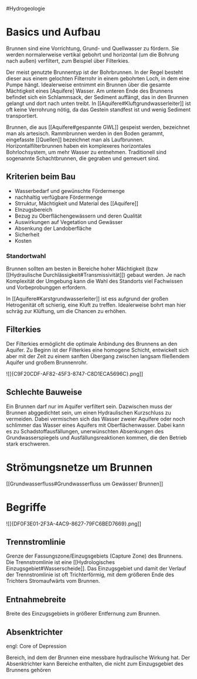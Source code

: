 #Hydrogeologie 

# Basics und Aufbau

Brunnen sind eine Vorrichtung, Grund- und Quellwasser zu fördern. Sie werden normalerweise vertikal gebohrt und horizontal (um die Bohrung nach außen) verfiltert, zum Beispiel über Filterkies.

Der meist genutzte Brunnentyp ist der Bohrbrunnen.
In der Regel besteht dieser aus einem gelochten Filterrohr in einem gebohrten Loch, in dem eine Pumpe hängt. Idealerweise entnimmt ein Brunnen über die gesamte Mächtigkeit eines [Aquifere] Wasser. Am unteren Ende des Brunnens befindet sich ein Schlammsack, der Sediment auffängt, das in den Brunnen gelangt und dort nach unten treibt.
In [[Aquifere#Kluftgrundwasserleiter]] ist oft keine Verrohrung nötig, da das Gestein standfest ist und wenig Sediment transportiert.

Brunnen, die aus [[Aquifere#gespannte GWL]] gespeist werden, bezeichnet man als artesisch. Rammbrunnen werden in den Boden gerammt, eingefasste [[Quellen]] bezeichnet man als Laufbrunnen.
Horizontalfilterbrunnen haben ein komplexeres horizontales Bohrlochsystem, um mehr Wasser zu entnehmen. Traditionell sind sogenannte Schachtbrunnen, die gegraben und gemeuert sind.

## Kriterien beim Bau

- Wasserbedarf und gewünschte Fördermenge
- nachhaltig verfügbare Fördermenge
- Strruktur, Mächtigkeit und Material des [[Aquifere]] 
- EInzugsbereich
- Bezug zu Oberflächengewässern und deren Qualität
- Auswirkungen auf Vegetation und Gewässer
- Absenkung der Landoberfläche
- Sicherheit
- Kosten

### Standortwahl

Brunnen sollten am besten in Bereiche hoher Mächtigkeit (bzw [[Hydraulische Durchlässigkeit#Transmissivität]]) gebaut werden. 
Je nach Komplexität der Umgebung kann die Wahl des Standorts viel Fachwissen und Vorbeprobunggen erfordern.

In [[Aquifere#Karstgrundwasserleiter]] ist ess aufgrund der großen Hetrogenität oft schierig, eine Kluft zu treffen. Idealerweise bohrt man hier schräg zur Klüftung, um die Chancen zu erhöhen.

## Filterkies

Der Filterkies ermöglicht die optimale Anbindung des Brunnens an den Aquifer.
Zu Beginn ist der Filterkies eine homogene Schicht, entwickelt sich aber mit der Zeit zu einem sanften Übergang zwischen langsam fließendem Aquifer und großem Brunnenrohr.

![[{C9F20CDF-AF82-45F3-8747-C8D1ECA5696C}.png]]

## Schlechte Bauweise

Ein Brunnen darf nur im Aquifer verfiltert sein. Dazwischen muss der Brunnen abggedichtet sein, um einen Hydraulischen Kurzschluss zu vermeiden. Dabei vermischen sich das Wasser zweier Aquifere oder noch schlimmer das Wasser eines Aquifers mit Oberflächenwasser. Dabei kann es zu Schadstoffausfällungen, unerwünschten Absenkungen des Grundwasserspiegels und Ausfällungsreaktionen kommen, die den Betrieb stark erschweren.

# Strömungsnetze um Brunnen

[[Grundwasserfluss#Grundwasserfluss um Gewässer/ Brunnen]]

# Begriffe

![[{DF0F3E01-2F3A-4AC9-8627-79FC6BED7669}.png]]

## Trennstromlinie

Grenze der Fassungszone/Einzugsgebiets (Capture Zone) des Brunnens. Die Trennstromlinie ist eine [[Hydrologisches Einzugsgebiet#Wasserscheide]]. Das Einzugsgebiet und damit der Verlauf der Trennstromlinie ist oft Trichterförmig, mit dem größeren Ende des Trichters Stromaufwärts vom Brunnen.

## Entnahmebreite

Breite des Einzugsgebiets in größerer Entfernung zum Brunnen.

## Absenktrichter

engl: Core of Depression

Bereich, ind dem der Brunnen eine messbare hydraulische Wirkung hat. Der Absenktrichter kann Bereiche enthalten, die nicht zum Einzugsgebiet des Brunnens gehören